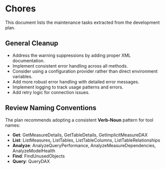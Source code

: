 # Chores

This document lists the maintenance tasks extracted from the development plan.

## General Cleanup

- Address the warning suppressions by adding proper XML documentation.
- Implement consistent error handling across all methods.
- Consider using a configuration provider rather than direct environment variables.
- Add more robust error handling with detailed error messages.
- Implement logging to track usage patterns and errors.
- Add retry logic for connection issues.

## Review Naming Conventions

The plan recommends adopting a consistent **Verb-Noun** pattern for tool names:

- **Get**: GetMeasureDetails, GetTableDetails, GetImplicitMeasureDAX
- **List**: ListMeasures, ListTables, ListTableColumns, ListTableRelationships
- **Analyze**: AnalyzeQueryPerformance, AnalyzeMeasureDependencies, AnalyzeModelHealth
- **Find**: FindUnusedObjects
- **Query**: QueryDAX
